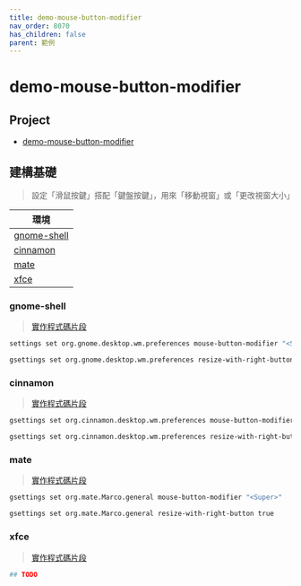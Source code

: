 ```yaml
---
title: demo-mouse-button-modifier
nav_order: 8070
has_children: false
parent: 範例
---
```



# demo-mouse-button-modifier


## Project

* [demo-mouse-button-modifier](https://github.com/samwhelp/note-about-menu-applet/tree/gh-pages/_demo/prototype/menu-applet/demo-application/demo-mouse-button-modifier)


## 建構基礎

> 設定「滑鼠按鍵」搭配「鍵盤按鍵」，用來「移動視窗」或「更改視窗大小」

| 環境 |
| --- |
| [gnome-shell](#gnome-shell) |
| [cinnamon](#cinnamon) |
| [mate](#mate) |
| [xfce](#xfce) |


### gnome-shell

> [實作程式碼片段](https://github.com/samwhelp/note-about-menu-applet/blob/gh-pages/_demo/prototype/menu-applet/demo-application/demo-mouse-button-modifier/mouse-button-modifier.sh#L118-L145)

``` sh
settings set org.gnome.desktop.wm.preferences mouse-button-modifier "<Super>"

gsettings set org.gnome.desktop.wm.preferences resize-with-right-button true
```


### cinnamon

> [實作程式碼片段](https://github.com/samwhelp/note-about-menu-applet/blob/gh-pages/_demo/prototype/menu-applet/demo-application/demo-mouse-button-modifier/mouse-button-modifier.sh#L147-L174)

``` sh
gsettings set org.cinnamon.desktop.wm.preferences mouse-button-modifier "<Super>"

gsettings set org.cinnamon.desktop.wm.preferences resize-with-right-button true
```


### mate

> [實作程式碼片段](https://github.com/samwhelp/note-about-menu-applet/blob/gh-pages/_demo/prototype/menu-applet/demo-application/demo-mouse-button-modifier/mouse-button-modifier.sh#L176-L203)

``` sh
gsettings set org.mate.Marco.general mouse-button-modifier "<Super>"

gsettings set org.mate.Marco.general resize-with-right-button true
```


### xfce

> [實作程式碼片段](https://github.com/samwhelp/note-about-menu-applet/blob/gh-pages/_demo/prototype/menu-applet/demo-application/demo-mouse-button-modifier/mouse-button-modifier.sh#L205-L210)

``` sh
## TODO
```

